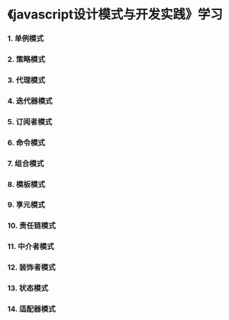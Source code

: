 # 《javascript设计模式与开发实践》学习

### 1. 单例模式
### 2. 策略模式
### 3. 代理模式
### 4. 迭代器模式
### 5. 订阅者模式
### 6. 命令模式
### 7. 组合模式
### 8. 模板模式
### 9. 享元模式
### 10. 责任链模式
### 11. 中介者模式
### 12. 装饰者模式
### 13. 状态模式
### 14. 适配器模式
